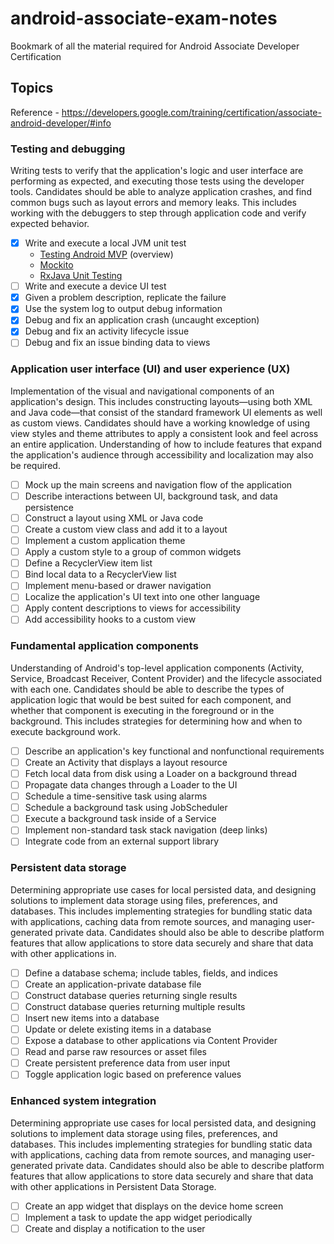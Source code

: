 # android-associate-exam-notes
Bookmark of all the material required for Android Associate Developer Certification

## Topics  
Reference - https://developers.google.com/training/certification/associate-android-developer/#info  

### Testing and debugging
Writing tests to verify that the application's logic and user interface are performing as expected, and executing those tests using the developer tools. Candidates should be able to analyze application crashes, and find common bugs such as layout errors and memory leaks. This includes working with the debuggers to step through application code and verify expected behavior.  
- [x] Write and execute a local JVM unit test  
	* [Testing Android MVP](https://medium.com/@Miqubel/testing-android-mvp-aa0de6e165e4) (overview)  
	* [Mockito](http://www.vogella.com/tutorials/Mockito/article.html)
	* [RxJava Unit Testing](https://medium.com/mobile-engineering/rxjava-unit-testing-examples-a26af80dfce4)
- [ ] Write and execute a device UI test  
- [x] Given a problem description, replicate the failure
- [x] Use the system log to output debug information
- [x] Debug and fix an application crash (uncaught exception)
- [x] Debug and fix an activity lifecycle issue
- [ ] Debug and fix an issue binding data to views  

### Application user interface (UI) and user experience (UX)  
Implementation of the visual and navigational components of an application's design. This includes constructing layouts—using both XML and Java code—that consist of the standard framework UI elements as well as custom views. Candidates should have a working knowledge of using view styles and theme attributes to apply a consistent look and feel across an entire application. Understanding of how to include features that expand the application's audience through accessibility and localization may also be required.  
- [ ] Mock up the main screens and navigation flow of the application
- [ ] Describe interactions between UI, background task, and data persistence
- [ ] Construct a layout using XML or Java code
- [ ] Create a custom view class and add it to a layout
- [ ] Implement a custom application theme
- [ ] Apply a custom style to a group of common widgets
- [ ] Define a RecyclerView item list
- [ ] Bind local data to a RecyclerView list
- [ ] Implement menu-based or drawer navigation
- [ ] Localize the application's UI text into one other language
- [ ] Apply content descriptions to views for accessibility
- [ ] Add accessibility hooks to a custom view  

### Fundamental application components

Understanding of Android's top-level application components (Activity, Service, Broadcast Receiver, Content Provider) and the lifecycle associated with each one. Candidates should be able to describe the types of application logic that would be best suited for each component, and whether that component is executing in the foreground or in the background. This includes strategies for determining how and when to execute background work.  

- [ ] Describe an application's key functional and nonfunctional requirements
- [ ] Create an Activity that displays a layout resource
- [ ] Fetch local data from disk using a Loader on a background thread
- [ ] Propagate data changes through a Loader to the UI
- [ ] Schedule a time-sensitive task using alarms
- [ ] Schedule a background task using JobScheduler
- [ ] Execute a background task inside of a Service
- [ ] Implement non-standard task stack navigation (deep links)
- [ ] Integrate code from an external support library  

### Persistent data storage

Determining appropriate use cases for local persisted data, and designing solutions to implement data storage using files, preferences, and databases. This includes implementing strategies for bundling static data with applications, caching data from remote sources, and managing user-generated private data. Candidates should also be able to describe platform features that allow applications to store data securely and share that data with other applications in.

- [ ] Define a database schema; include tables, fields, and indices
- [ ] Create an application-private database file
- [ ] Construct database queries returning single results
- [ ] Construct database queries returning multiple results
- [ ] Insert new items into a database
- [ ] Update or delete existing items in a database
- [ ] Expose a database to other applications via Content Provider
- [ ] Read and parse raw resources or asset files
- [ ] Create persistent preference data from user input
- [ ] Toggle application logic based on preference values  

### Enhanced system integration

Determining appropriate use cases for local persisted data, and designing solutions to implement data storage using files, preferences, and databases. This includes implementing strategies for bundling static data with applications, caching data from remote sources, and managing user-generated private data. Candidates should also be able to describe platform features that allow applications to store data securely and share that data with other applications in Persistent Data Storage.

- [ ] Create an app widget that displays on the device home screen
- [ ] Implement a task to update the app widget periodically
- [ ] Create and display a notification to the user
